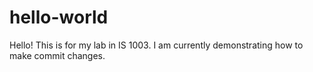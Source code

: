 # hello-world

Hello! This is for my lab in IS 1003. I am currently demonstrating how to make commit changes.
